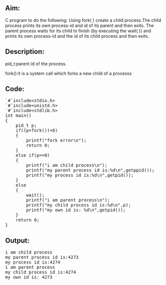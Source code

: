 ## Aim:
C program to do the following: Using fork( ) create a child process.The child process prints its own process-id and id of its parent and then exits. The parent process waits for its child to finish (by executing the wait( )) and prints its own process-id and the id of its child process and then exits.

## Description:
<p>pid_t:parent id of the process.
<p>fork():it is a system call which forks a new child of a processs</p>

## Code:
<pre>`#`include&lt;stdio.h>
`#`include&lt;unistd.h>
`#`include&lt;stdlib.h>
int main()
{
	pid_t p;
	if((p=fork())&lt;0)
	{
		printf("fork error\n");
		return 0;
	}
	else if(p==0)
	{
		printf("i am child process\n");
		printf("my parent process id is:%d\n",getppid());
		printf("my process id is:%d\n",getpid());
	}
	else
	{
		wait();
		printf("i am parent process\n");
		printf("my child process id is:%d\n",p);
		printf("my own id is: %d\n",getpid());
	}
	return 0;
}</pre>

## Output:
<pre>i am child process
my parent process id is:4273
my process id is:4274
i am parent process
my child process id is:4274
my own id is: 4273</pre>

		
	




